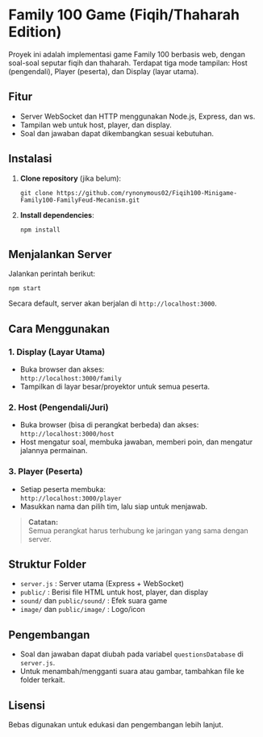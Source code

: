 # Family 100 Game (Fiqih/Thaharah Edition)

Proyek ini adalah implementasi game Family 100 berbasis web, dengan soal-soal seputar fiqih dan thaharah. Terdapat tiga mode tampilan: Host (pengendali), Player (peserta), dan Display (layar utama).

## Fitur

- Server WebSocket dan HTTP menggunakan Node.js, Express, dan ws.
- Tampilan web untuk host, player, dan display.
- Soal dan jawaban dapat dikembangkan sesuai kebutuhan.

## Instalasi

1. **Clone repository** (jika belum):
   ```
   git clone https://github.com/rynonymous02/Fiqih100-Minigame-Family100-FamilyFeud-Mecanism.git
   ```

2. **Install dependencies**:
   ```
   npm install
   ```

## Menjalankan Server

Jalankan perintah berikut:
```
npm start
```
Secara default, server akan berjalan di `http://localhost:3000`.

## Cara Menggunakan

### 1. Display (Layar Utama)
- Buka browser dan akses:  
  `http://localhost:3000/family`
- Tampilkan di layar besar/proyektor untuk semua peserta.

### 2. Host (Pengendali/Juri)
- Buka browser (bisa di perangkat berbeda) dan akses:  
  `http://localhost:3000/host`
- Host mengatur soal, membuka jawaban, memberi poin, dan mengatur jalannya permainan.

### 3. Player (Peserta)
- Setiap peserta membuka:  
  `http://localhost:3000/player`
- Masukkan nama dan pilih tim, lalu siap untuk menjawab.

> **Catatan:**  
> Semua perangkat harus terhubung ke jaringan yang sama dengan server.

## Struktur Folder

- `server.js` : Server utama (Express + WebSocket)
- `public/` : Berisi file HTML untuk host, player, dan display
- `sound/` dan `public/sound/` : Efek suara game
- `image/` dan `public/image/` : Logo/icon

## Pengembangan

- Soal dan jawaban dapat diubah pada variabel `questionsDatabase` di `server.js`.
- Untuk menambah/mengganti suara atau gambar, tambahkan file ke folder terkait.

## Lisensi

Bebas digunakan untuk edukasi dan pengembangan lebih lanjut.

